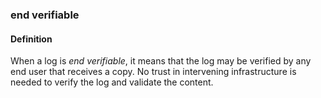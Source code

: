 ### end verifiable

<h4>Definition</h4><p>When a log is <em>end verifiable</em>, it means that the log may be verified by any end user that receives a copy. No trust in intervening infrastructure is needed to verify the log and validate the content. </p>